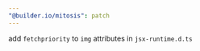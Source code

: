 ```yaml
---
"@builder.io/mitosis": patch
---
```


add `fetchpriority` to `img` attributes in `jsx-runtime.d.ts`
